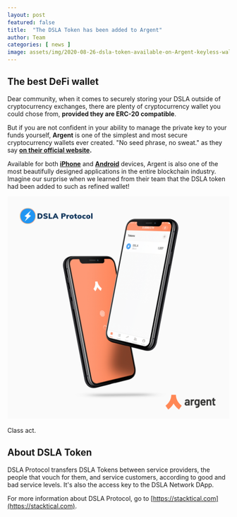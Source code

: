 ```yaml
---
layout: post
featured: false
title:  "The DSLA Token has been added to Argent"
author: Team
categories: [ news ]
image: assets/img/2020-08-26-dsla-token-available-on-Argent-keyless-wallet.jpg
---
```


## The best DeFi wallet

Dear community, when it comes to securely storing your DSLA outside of cryptocurrency exchanges, there are plenty of cryptocurrency wallet you could chose from, **provided they are ERC-20 compatible**. 

But if you are not confident in your ability to manage the private key to your funds yourself, **Argent** is one of the simplest and most secure cryptocurrency wallets ever created. "No seed phrase, no sweat." as they say **[on their official website](https://www.argent.xyz).**

Available for both **[iPhone](https://apps.apple.com/us/app/argent/id1358741926)** and **[Android](https://play.google.com/store/apps/details?id=im.argent.contractwalletclient)** devices, Argent is also one of the most beautifully designed applications in the entire blockchain industry. Imagine our surprise when we learned from their team that the DSLA token had been added to such as refined wallet! 

![DSLA on Argent](/assets/img/2020-08-26-dsla-token-available-on-Argent-keyless-wallet-screenshot.jpg)

Class act.

## About DSLA Token

DSLA Protocol transfers DSLA Tokens between service providers, the people that vouch for them, and service customers, according to good and bad service levels. It's also the access key to the DSLA Network DApp. 

For more information about DSLA Protocol, go to [https://stacktical.com](https://stacktical.com).


